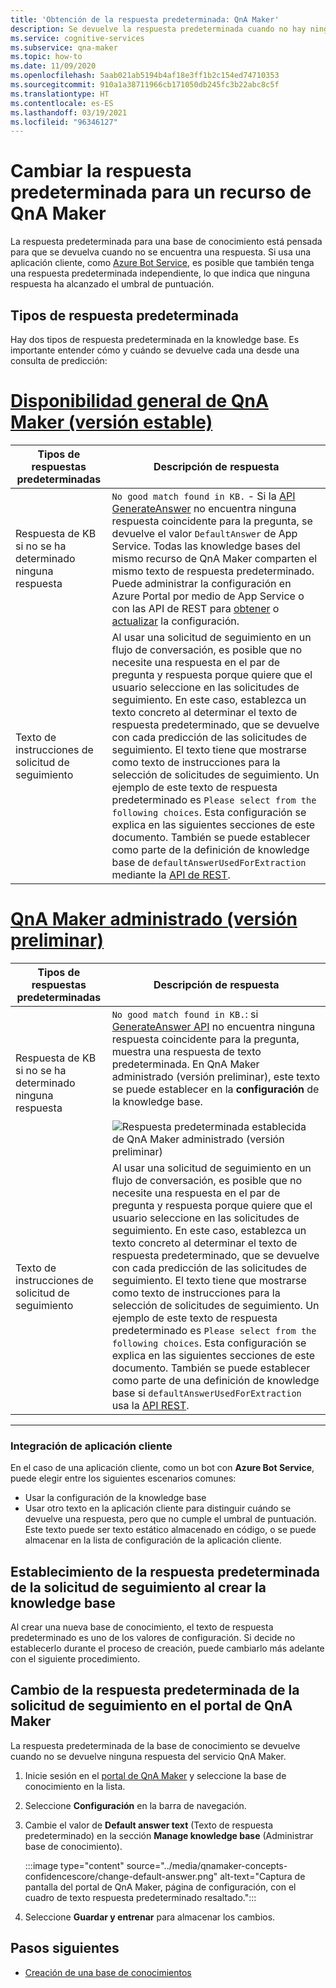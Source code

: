 ```yaml
---
title: 'Obtención de la respuesta predeterminada: QnA Maker'
description: Se devuelve la respuesta predeterminada cuando no hay ninguna coincidencia con la pregunta. Puede que desee cambiar la respuesta predeterminada de la respuesta predeterminada estándar.
ms.service: cognitive-services
ms.subservice: qna-maker
ms.topic: how-to
ms.date: 11/09/2020
ms.openlocfilehash: 5aab021ab5194b4af18e3ff1b2c154ed74710353
ms.sourcegitcommit: 910a1a38711966cb171050db245fc3b22abc8c5f
ms.translationtype: HT
ms.contentlocale: es-ES
ms.lasthandoff: 03/19/2021
ms.locfileid: "96346127"
---
```

# <a name="change-default-answer-for-a-qna-maker-resource"></a>Cambiar la respuesta predeterminada para un recurso de QnA Maker

La respuesta predeterminada para una base de conocimiento está pensada para que se devuelva cuando no se encuentra una respuesta. Si usa una aplicación cliente, como [Azure Bot Service](/azure/bot-service/bot-builder-howto-qna), es posible que también tenga una respuesta predeterminada independiente, lo que indica que ninguna respuesta ha alcanzado el umbral de puntuación.

## <a name="types-of-default-answer"></a>Tipos de respuesta predeterminada

Hay dos tipos de respuesta predeterminada en la knowledge base. Es importante entender cómo y cuándo se devuelve cada una desde una consulta de predicción:

# <a name="qna-maker-ga-stable-release"></a>[Disponibilidad general de QnA Maker (versión estable)](#tab/v1)

|Tipos de respuestas predeterminadas|Descripción de respuesta|
|--|--|
|Respuesta de KB si no se ha determinado ninguna respuesta|`No good match found in KB.` - Si la [API GenerateAnswer](/rest/api/cognitiveservices/qnamakerruntime/runtime/generateanswer) no encuentra ninguna respuesta coincidente para la pregunta, se devuelve el valor `DefaultAnswer` de App Service. Todas las knowledge bases del mismo recurso de QnA Maker comparten el mismo texto de respuesta predeterminado.<br>Puede administrar la configuración en Azure Portal por medio de App Service o con las API de REST para [obtener](/rest/api/appservice/webapps/listapplicationsettings) o [actualizar](/rest/api/appservice/webapps/updateapplicationsettings) la configuración.|
|Texto de instrucciones de solicitud de seguimiento|Al usar una solicitud de seguimiento en un flujo de conversación, es posible que no necesite una respuesta en el par de pregunta y respuesta porque quiere que el usuario seleccione en las solicitudes de seguimiento. En este caso, establezca un texto concreto al determinar el texto de respuesta predeterminado, que se devuelve con cada predicción de las solicitudes de seguimiento. El texto tiene que mostrarse como texto de instrucciones para la selección de solicitudes de seguimiento. Un ejemplo de este texto de respuesta predeterminado es `Please select from the following choices`. Esta configuración se explica en las siguientes secciones de este documento. También se puede establecer como parte de la definición de knowledge base de `defaultAnswerUsedForExtraction` mediante la [API de REST](/rest/api/cognitiveservices/qnamaker/knowledgebase/create).|

# <a name="qna-maker-managed-preview-release"></a>[QnA Maker administrado (versión preliminar)](#tab/v2)

|Tipos de respuestas predeterminadas|Descripción de respuesta|
|--|--|
|Respuesta de KB si no se ha determinado ninguna respuesta|`No good match found in KB.`: si [GenerateAnswer API](/rest/api/cognitiveservices/qnamakerruntime/runtime/generateanswer) no encuentra ninguna respuesta coincidente para la pregunta, muestra una respuesta de texto predeterminada. En QnA Maker administrado (versión preliminar), este texto se puede establecer en la **configuración** de la knowledge base. <br><br> ![Respuesta predeterminada establecida de QnA Maker administrado (versión preliminar)](../media/qnamaker-how-change-default-answer/qnamaker-v2-change-default-answer.png)|
|Texto de instrucciones de solicitud de seguimiento|Al usar una solicitud de seguimiento en un flujo de conversación, es posible que no necesite una respuesta en el par de pregunta y respuesta porque quiere que el usuario seleccione en las solicitudes de seguimiento. En este caso, establezca un texto concreto al determinar el texto de respuesta predeterminado, que se devuelve con cada predicción de las solicitudes de seguimiento. El texto tiene que mostrarse como texto de instrucciones para la selección de solicitudes de seguimiento. Un ejemplo de este texto de respuesta predeterminado es `Please select from the following choices`. Esta configuración se explica en las siguientes secciones de este documento. También se puede establecer como parte de una definición de knowledge base si `defaultAnswerUsedForExtraction` usa la [API REST](/rest/api/cognitiveservices/qnamaker/knowledgebase/create).|

---

### <a name="client-application-integration"></a>Integración de aplicación cliente

En el caso de una aplicación cliente, como un bot con **Azure Bot Service**, puede elegir entre los siguientes escenarios comunes:

* Usar la configuración de la knowledge base
* Usar otro texto en la aplicación cliente para distinguir cuándo se devuelve una respuesta, pero que no cumple el umbral de puntuación. Este texto puede ser texto estático almacenado en código, o se puede almacenar en la lista de configuración de la aplicación cliente.

## <a name="set-follow-up-prompts-default-answer-when-you-create-knowledge-base"></a>Establecimiento de la respuesta predeterminada de la solicitud de seguimiento al crear la knowledge base

Al crear una nueva base de conocimiento, el texto de respuesta predeterminado es uno de los valores de configuración. Si decide no establecerlo durante el proceso de creación, puede cambiarlo más adelante con el siguiente procedimiento.

## <a name="change-follow-up-prompts-default-answer-in-qna-maker-portal"></a>Cambio de la respuesta predeterminada de la solicitud de seguimiento en el portal de QnA Maker

La respuesta predeterminada de la base de conocimiento se devuelve cuando no se devuelve ninguna respuesta del servicio QnA Maker.

1. Inicie sesión en el [portal de QnA Maker](https://www.qnamaker.ai/) y seleccione la base de conocimiento en la lista.
1. Seleccione **Configuración** en la barra de navegación.
1. Cambie el valor de **Default answer text** (Texto de respuesta predeterminado) en la sección **Manage knowledge base** (Administrar base de conocimiento).

    :::image type="content" source="../media/qnamaker-concepts-confidencescore/change-default-answer.png" alt-text="Captura de pantalla del portal de QnA Maker, página de configuración, con el cuadro de texto respuesta predeterminado resaltado.":::

1. Seleccione **Guardar y entrenar** para almacenar los cambios.

## <a name="next-steps"></a>Pasos siguientes

* [Creación de una base de conocimientos](../How-to/manage-knowledge-bases.md)